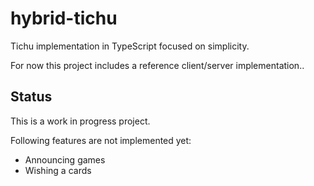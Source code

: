 # hybrid-tichu

Tichu implementation in TypeScript focused on simplicity.

For now this project includes a reference client/server implementation..

## Status

This is a work in progress project.

Following features are not implemented yet:
- Announcing games
- Wishing a cards
